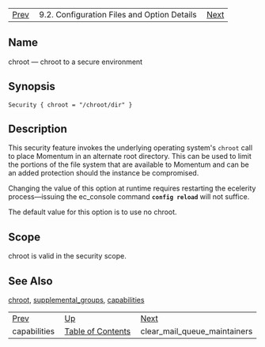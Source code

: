 |     |     |     |
| --- | --- | --- |
| [Prev](conf.ref.capabilities)  | 9.2. Configuration Files and Option Details |  [Next](conf.ref.clear_mail_queue_maintainers.php) |

<a name="conf.ref.chroot"></a>
## Name

chroot — chroot to a secure environment

## Synopsis

`Security { chroot = "/chroot/dir" }`

<a name="idp8531696"></a>
## Description

This security feature invokes the underlying operating system's `chroot` call to place Momentum in an alternate root directory. This can be used to limit the portions of the file system that are available to Momentum and can be an added protection should the instance be compromised.

Changing the value of this option at runtime requires restarting the ecelerity process—issuing the ec_console command **`config reload`**         will not suffice.

The default value for this option is to use no chroot.

<a name="idp8535936"></a>
## Scope

chroot is valid in the security scope.

<a name="idp8537568"></a>
## See Also

[chroot](conf.ref.chroot "chroot"), [supplemental_groups](conf.ref.supplemental_groups.php "supplemental_groups"), [capabilities](conf.ref.capabilities.php "capabilities")

|     |     |     |
| --- | --- | --- |
| [Prev](conf.ref.capabilities)  | [Up](conf.ref.files.php) |  [Next](conf.ref.clear_mail_queue_maintainers.php) |
| capabilities  | [Table of Contents](index) |  clear_mail_queue_maintainers |
